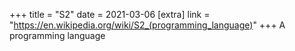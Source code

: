+++
title = "S2"
date = 2021-03-06
[extra]
link = "https://en.wikipedia.org/wiki/S2_(programming_language)"
+++
A programming language

